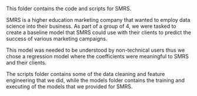 This folder contains the code and scripts for SMRS.  

SMRS is a higher education marketing company that wanted to employ data science into their business.  As part of a group of 4, we were tasked to create a baseline model that SMRS could use with their clients to predict the success of various marketing campaigns.  

This model was needed to be understood by non-technical users thus we chose a regression model where the coefficients were meaningful to SMRS and their clients.

The scripts folder contains some of the data cleaning and feature engineering that we did, while the models folder contains the training and executing of the models that we provided for SMRS.